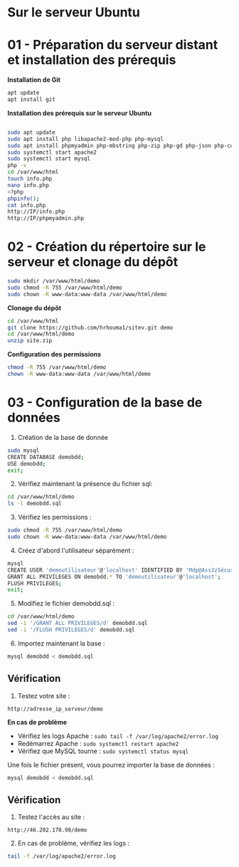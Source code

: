# Sur le serveur Ubuntu 

# 01 - Préparation du serveur distant et installation des prérequis

**Installation de Git**
```bash
apt update
apt install git
```

**Installation des prérequis sur le serveur Ubuntu**


```bash

sudo apt update
sudo apt install php libapache2-mod-php php-mysql
sudo apt install phpmyadmin php-mbstring php-zip php-gd php-json php-curl (password : Mdp@Ass3zSécuris3)
sudo systemctl start apache2
sudo systemctl start mysql
php -v
cd /var/www/html
touch info.php
nano info.php
<?php
phpinfo();
cat info.php
http://IP/info.php
http://IP/phpmyadmin.php

```







# 02 - Création du répertoire sur le serveur et clonage du dépôt

```bash
sudo mkdir /var/www/html/demo
sudo chmod -R 755 /var/www/html/demo
sudo chown -R www-data:www-data /var/www/html/demo
```


**Clonage du dépôt**
```bash
cd /var/www/html
git clone https://github.com/hrhouma1/sitev.git demo
cd /var/www/html/demo
unzip site.zip

```

**Configuration des permissions**
```bash
chmod -R 755 /var/www/html/demo
chown -R www-data:www-data /var/www/html/demo
```

# 03 - Configuration de la base de données


1. Création de la base de donnée
   
```bash
sudo mysql
CREATE DATABASE demobdd;
USE demobdd;
exit;
```

2. Vérifiez maintenant la présence du fichier sql:
   
```bash
cd /var/www/html/demo
ls -l demobdd.sql
```

3. Vérifiez les permissions :
   
```bash
sudo chmod -R 755 /var/www/html/demo
sudo chown -R www-data:www-data /var/www/html/demo
```


4. Créez d'abord l'utilisateur séparément :
   
```bash
mysql
CREATE USER 'demoutilisateur'@'localhost' IDENTIFIED BY 'Mdp@Ass3zSécuris3';
GRANT ALL PRIVILEGES ON demobdd.* TO 'demoutilisateur'@'localhost';
FLUSH PRIVILEGES;
exit;
```

5. Modifiez le fichier demobdd.sql :
```bash
cd /var/www/html/demo
sed -i '/GRANT ALL PRIVILEGES/d' demobdd.sql
sed -i '/FLUSH PRIVILEGES/d' demobdd.sql
```

6. Importez maintenant la base :
```bash
mysql demobdd < demobdd.sql
```











## Vérification

1. Testez votre site :
```
http://adresse_ip_serveur/demo
```


**En cas de problème**
- Vérifiez les logs Apache : `sudo tail -f /var/log/apache2/error.log`
- Redémarrez Apache : `sudo systemctl restart apache2`
- Vérifiez que MySQL tourne : `sudo systemctl status mysql`




























Une fois le fichier présent, vous pourrez importer la base de données :
```bash
mysql demobdd < demobdd.sql
```



















## Vérification

1. Testez l'accès au site :
```
http://46.202.178.98/demo
```

2. En cas de problème, vérifiez les logs :
```bash
tail -f /var/log/apache2/error.log
```

